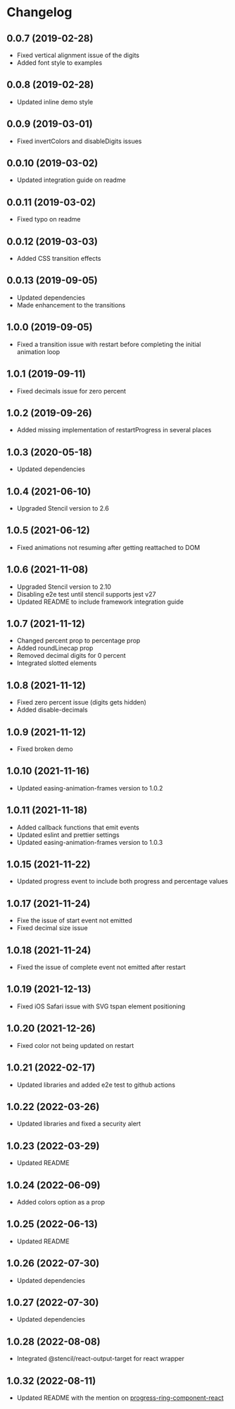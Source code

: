 # Changelog

## 0.0.7 (2019-02-28)

- Fixed vertical alignment issue of the digits
- Added font style to examples

## 0.0.8 (2019-02-28)

- Updated inline demo style

## 0.0.9 (2019-03-01)

- Fixed invertColors and disableDigits issues

## 0.0.10 (2019-03-02)

- Updated integration guide on readme

## 0.0.11 (2019-03-02)

- Fixed typo on readme

## 0.0.12 (2019-03-03)

- Added CSS transition effects

## 0.0.13 (2019-09-05)

- Updated dependencies
- Made enhancement to the transitions

## 1.0.0 (2019-09-05)

- Fixed a transition issue with restart before completing the initial animation loop

## 1.0.1 (2019-09-11)

- Fixed decimals issue for zero percent

## 1.0.2 (2019-09-26)

- Added missing implementation of restartProgress in several places

## 1.0.3 (2020-05-18)

- Updated dependencies

## 1.0.4 (2021-06-10)

- Upgraded Stencil version to 2.6

## 1.0.5 (2021-06-12)

- Fixed animations not resuming after getting reattached to DOM

## 1.0.6 (2021-11-08)

- Upgraded Stencil version to 2.10
- Disabling e2e test until stencil supports jest v27
- Updated README to include framework integration guide

## 1.0.7 (2021-11-12)

- Changed percent prop to percentage prop
- Added roundLinecap prop
- Removed decimal digits for 0 percent
- Integrated slotted elements

## 1.0.8 (2021-11-12)

- Fixed zero percent issue (digits gets hidden)
- Added disable-decimals

## 1.0.9 (2021-11-12)

- Fixed broken demo

## 1.0.10 (2021-11-16)

- Updated easing-animation-frames version to 1.0.2

## 1.0.11 (2021-11-18)

- Added callback functions that emit events
- Updated eslint and prettier settings
- Updated easing-animation-frames version to 1.0.3

## 1.0.15 (2021-11-22)

- Updated progress event to include both progress and percentage values

## 1.0.17 (2021-11-24)

- Fixe the issue of start event not emitted
- Fixed decimal size issue

## 1.0.18 (2021-11-24)

- Fixed the issue of complete event not emitted after restart

## 1.0.19 (2021-12-13)

- Fixed iOS Safari issue with SVG tspan element positioning

## 1.0.20 (2021-12-26)

- Fixed color not being updated on restart

## 1.0.21 (2022-02-17)

- Updated libraries and added e2e test to github actions

## 1.0.22 (2022-03-26)

- Updated libraries and fixed a security alert

## 1.0.23 (2022-03-29)

- Updated README

## 1.0.24 (2022-06-09)

- Added colors option as a prop

## 1.0.25 (2022-06-13)

- Updated README

## 1.0.26 (2022-07-30)

- Updated dependencies

## 1.0.27 (2022-07-30)

- Updated dependencies

## 1.0.28 (2022-08-08)

- Integrated @stencil/react-output-target for react wrapper

## 1.0.32 (2022-08-11)

- Updated README with the mention on [progress-ring-component-react](https://github.com/taisuke-j/progress-ring-component-react)
